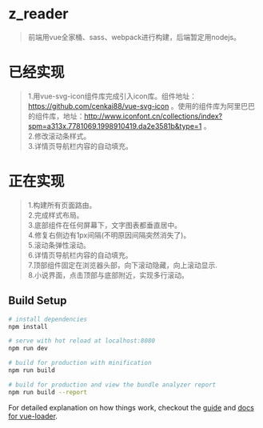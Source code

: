 # z_reader
> 前端用vue全家桶、sass、webpack进行构建，后端暂定用nodejs。

# 已经实现
>1.用vue-svg-icon组件库完成引入icon库。组件地址：https://github.com/cenkai88/vue-svg-icon 。使用的组件库为阿里巴巴的组件库，地址：http://www.iconfont.cn/collections/index?spm=a313x.7781069.1998910419.da2e3581b&type=1 。    
>2.修改滚动条样式。    
>3.详情页导航栏内容的自动填充。    


# 正在实现
>1.构建所有页面路由。    
>2.完成样式布局。    
>3.底部组件在任何屏幕下，文字图表都垂直居中。    
>4.修复右侧边有1px间隔(不明原因间隔突然消失了)。    
>5.滚动条弹性滚动。    
>6.详情页导航栏内容的自动填充。       
>7.顶部组件固定在浏览器头部，向下滚动隐藏，向上滚动显示.    
>8.小说界面，点击顶部与底部附近，实现多行滚动。

## Build Setup

``` bash
# install dependencies
npm install

# serve with hot reload at localhost:8080
npm run dev

# build for production with minification
npm run build

# build for production and view the bundle analyzer report
npm run build --report
```

For detailed explanation on how things work, checkout the [guide](http://vuejs-templates.github.io/webpack/) and [docs for vue-loader](http://vuejs.github.io/vue-loader).
